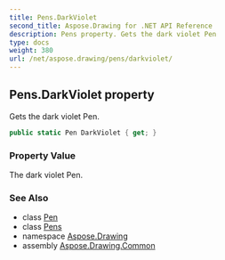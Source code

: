 ```yaml
---
title: Pens.DarkViolet
second_title: Aspose.Drawing for .NET API Reference
description: Pens property. Gets the dark violet Pen
type: docs
weight: 380
url: /net/aspose.drawing/pens/darkviolet/
---
```

## Pens.DarkViolet property

Gets the dark violet Pen.

```csharp
public static Pen DarkViolet { get; }
```

### Property Value

The dark violet Pen.

### See Also

* class [Pen](../../pen/)
* class [Pens](../)
* namespace [Aspose.Drawing](../../pens/)
* assembly [Aspose.Drawing.Common](../../../)


